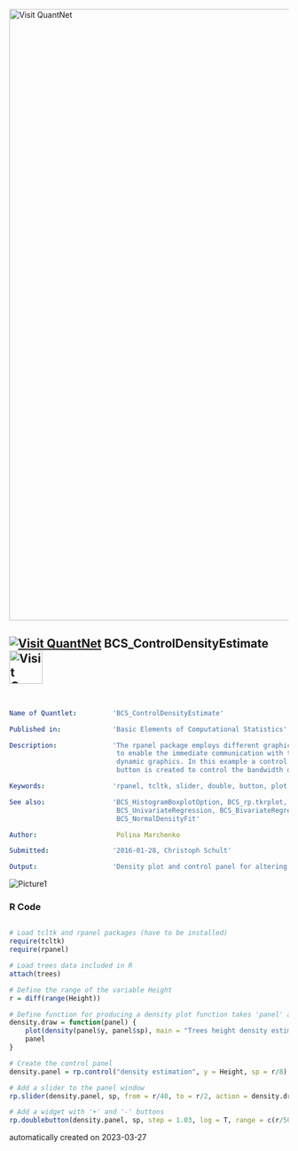 [<img src="https://github.com/QuantLet/Styleguide-and-FAQ/blob/master/pictures/banner.png" width="1100" alt="Visit QuantNet">](http://quantlet.de/)

## [<img src="https://github.com/QuantLet/Styleguide-and-FAQ/blob/master/pictures/qloqo.png" alt="Visit QuantNet">](http://quantlet.de/) **BCS_ControlDensityEstimate** [<img src="https://github.com/QuantLet/Styleguide-and-FAQ/blob/master/pictures/QN2.png" width="60" alt="Visit QuantNet 2.0">](http://quantlet.de/)

```yaml


Name of Quantlet:         'BCS_ControlDensityEstimate'

Published in:             'Basic Elements of Computational Statistics'

Description:              'The rpanel package employs different graphical user interface (GUI) controls
                           to enable the immediate communication with the graphical output and provides
                           dynamic graphics. In this example a control panel with a slider and a double
                           button is created to control the bandwidth of a density plot.'

Keywords:                 'rpanel, tcltk, slider, double, button, plot, density, bandwidth, three dimensional plot'

See also:                 'BCS_HistogramBoxplotOption, BCS_rp.tkrplot,
                           BCS_UnivariateRegression, BCS_BivariateRegression,
                           BCS_NormalDensityFit'

Author:                    Polina Marchenko

Submitted:                '2016-01-28, Christoph Schult'

Output:                   'Density plot and control panel for altering the bandwidth'

```

![Picture1](BCS_ControlDensityEstimate.png)

### R Code
```r

# Load tcltk and rpanel packages (have to be installed)
require(tcltk)
require(rpanel)

# Load trees data included in R
attach(trees)

# Define the range of the variable Height
r = diff(range(Height))

# Define function for producing a density plot function takes 'panel' as argument
density.draw = function(panel) {
    plot(density(panel$y, panel$sp), main = "Trees height density estimate")  # define title of the plot
    panel
}

# Create the control panel
density.panel = rp.control("density estimation", y = Height, sp = r/8)  # define variables that shall be used by the panel object (= the density plot)

# Add a slider to the panel window
rp.slider(density.panel, sp, from = r/40, to = r/2, action = density.draw, title = "Bandwidth")  # add a title to the slider

# Add a widget with '+' and '-' buttons
rp.doublebutton(density.panel, sp, step = 1.03, log = T, range = c(r/50, NA), title = "Bandwidth", action = density.draw)  # call the function density.draw
```

automatically created on 2023-03-27